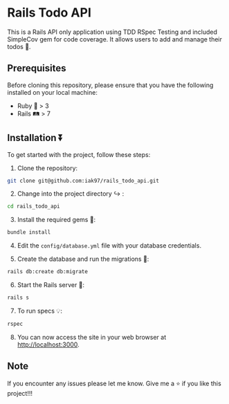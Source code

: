 # Rails Todo API

This is a Rails API only application using TDD RSpec Testing and included SimpleCov gem for code coverage. It allows users to add and manage their todos 📝.

## Prerequisites

Before cloning this repository, please ensure that you have the following installed on your local machine:

- Ruby 💎 > 3
- Rails 🛤️ > 7

## Installation ⏬

To get started with the project, follow these steps:

1. Clone the repository:

```bash
git clone git@github.com:iak97/rails_todo_api.git
```

2. Change into the project directory ↪️ :

```bash
cd rails_todo_api
```

3. Install the required gems 🔮:

```bash
bundle install
```

4. Edit the `config/database.yml` file with your database credentials.

5. Create the database and run the migrations 🏃:

```bash
rails db:create db:migrate
```

6. Start the Rails server 🚀:

```bash
rails s
```

7. To run specs 💡:

```bash
rspec
```

8. You can now access the site in your web browser at [http://localhost:3000](http://localhost:3000).

## Note

If you encounter any issues please let me know. Give me a ⭐ if you like this project!!!
